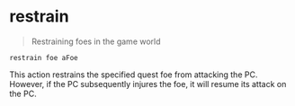 # restrain

> Restraining foes in the game world

    restrain foe aFoe

This action restrains the specified quest foe from attacking the PC. However, if the PC subsequently injures the foe, it will resume its attack on the PC.
